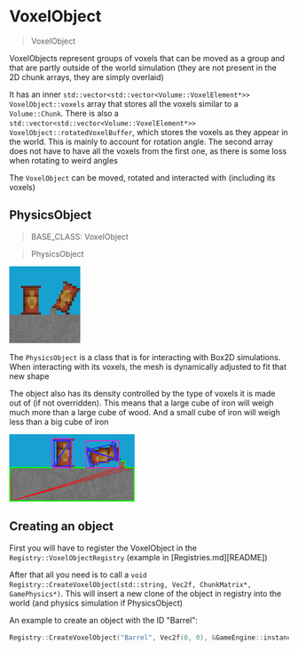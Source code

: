 # VoxelObject

> VoxelObject

VoxelObjects represent groups of voxels that can be moved as a group and that are partly outside of the world simulation (they are not present in the 2D chunk arrays, they are simply overlaid)

It has an inner `std::vector<std::vector<Volume::VoxelElement*>> VoxelObject::voxels` array that stores all the voxels similar to a `Volume::Chunk`. There is also a `std::vector<std::vector<Volume::VoxelElement*>> VoxelObject::rotatedVoxelBuffer`, which stores the voxels as they appear in the world. This is mainly to account for rotation angle. The second array does not have to have all the voxels from the first one, as there is some loss when rotating to weird angles

The `VoxelObject` can be moved, rotated and interacted with (including its voxels) 

## PhysicsObject

> BASE_CLASS: VoxelObject

> PhysicsObject

<img src="images/physicsobjects.png" alt="PhysicsObject" title="PhysicsObjects just laying around">

The `PhysicsObject` is a class that is for interacting with Box2D simulations. When interacting with its voxels, the mesh is dynamically adjusted to fit that new shape

The object also has its density controlled by the type of voxels it is made out of (if not overridden). This means that a large cube of iron will weigh much more than a large cube of wood. And a small cube of iron will weigh less than a big cube of iron

<img src="images/physicsobjects-debug.png" alt="PhysicsObject debug image" title="PhysicsObject's mesh and such">

## Creating an object

[REGISTRY_TUTORIAL]: Registries.md

First you will have to register the VoxelObject in the `Registry::VoxelObjectRegistry` (example in [Registries.md][README])

After that all you need is to call a `void Registry::CreateVoxelObject(std::string, Vec2f, ChunkMatrix*, GamePhysics*)`. This will insert a new clone of the object in registry into the world (and physics simulation if PhysicsObject)

An example to create an object with the ID "Barrel":
```cpp
Registry::CreateVoxelObject("Barrel", Vec2f(0, 0), &GameEngine::instance->GetActiveChunkMatrix(), GameEngine::physics);
```